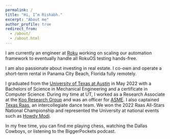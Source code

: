 ```yaml
---
permalink: /
title: "Hi, I’m Rishabh."
excerpt: "About me"
author_profile: true
redirect_from: 
  - /about/
  - /about.html
---
```


I am currently an engineer at [Roku](https://www.roku.com/) working on scaling our automation framework to eventually handle all RokuOS testing hands-free.

I am also passionate about investing in real estate. I co-own and operate a short-term rental in Panama City Beach, Florida fully remotely.

I graduated from the [University of Texas at Austin](https://www.utexas.edu/) in May 2022 with a Bachelors of Science in Mechanical Engineering and a certificate in Computer Science. During my time at UT, I worked as a Research Associate at the [Koo Research Group](https://www.me.utexas.edu/people/faculty-directory/koo) and was an officer for [ASME](https://www.utasme.org/). I also captained [Texas Raas](https://utexas.campuslabs.com/engage/organization/texasraas), an intercollegiate dance team. We won the 2022 Raas All-Stars National Championship and represented the University at national events such as [Howdy Modi](https://www.howdymodi.org).

In my free time, you can find me playing chess, watching the Dallas Cowboys, or listening to the BiggerPockets podcast.